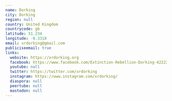 ```yaml
---
name: Dorking
city: Dorking
region: null
country: United Kingdom
countrycode: gb
latitude: 51.234
longitude: -0.3318
email: xrdorking@gmail.com
publiciseemail: true
links:
  website: https://xrdorking.org
  facebook: https://www.facebook.com/Extinction-Rebellion-Dorking-422220718333033/
  youtube: null
  twitter: https://twitter.com/xrdorking
  instagram: https://www.instagram.com/xrdorking/
  diaspora: null
  peertube: null
  mastodon: null
---
```

